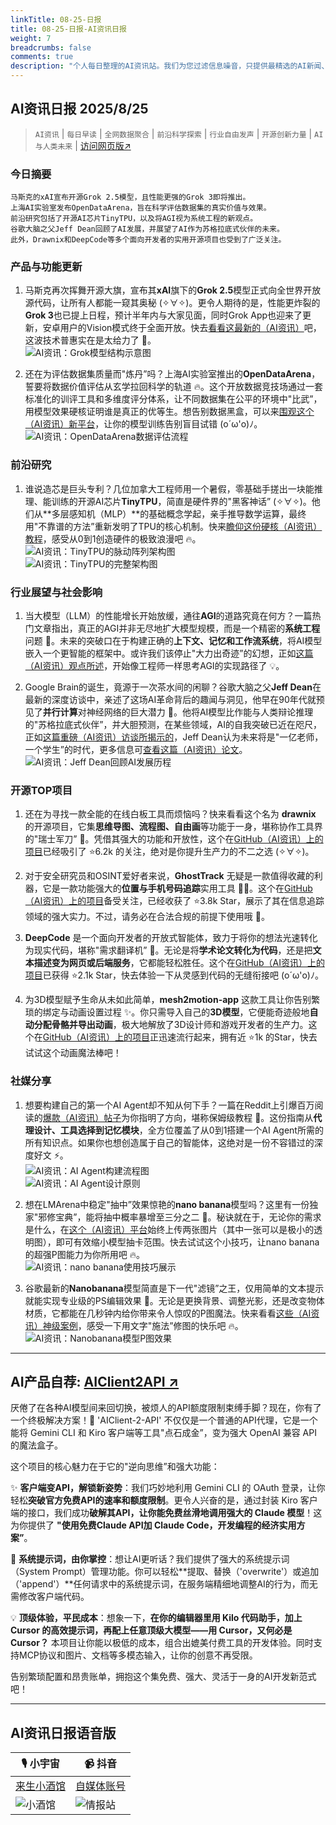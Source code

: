 ```yaml
---
linkTitle: 08-25-日报
title: 08-25-日报-AI资讯日报
weight: 7
breadcrumbs: false
comments: true
description: "个人每日整理的AI资讯站。我们为您过滤信息噪音，只提供最精选的AI新闻、最实用的AI工具与AI教程，助您高效获取人工智能领域的前沿动态"
---
```


## AI资讯日报 2025/8/25

>  `AI资讯` | `每日早读` | `全网数据聚合` | `前沿科学探索` | `行业自由发声` | `开源创新力量` | `AI与人类未来` | [访问网页版↗️](https://ai.hubtoday.app/)



### **今日摘要**

```
马斯克的xAI宣布开源Grok 2.5模型，且性能更强的Grok 3即将推出。
上海AI实验室发布OpenDataArena，旨在科学评估数据集的真实价值与效果。
前沿研究包括了开源AI芯片TinyTPU，以及将AGI视为系统工程的新观点。
谷歌大脑之父Jeff Dean回顾了AI发展，并展望了AI作为苏格拉底式伙伴的未来。
此外，Drawnix和DeepCode等多个面向开发者的实用开源项目也受到了广泛关注。
```



### 产品与功能更新
1.  马斯克再次挥舞开源大旗，宣布其**xAI**旗下的**Grok 2.5**模型正式向全世界开放源代码，让所有人都能一窥其奥秘 (✧∀✧)。更令人期待的是，性能更炸裂的**Grok 3**也已提上日程，预计半年内与大家见面，同时Grok App也迎来了更新，安卓用户的Vision模式终于全面开放。快去[看看这最新的（AI资讯）](https://www.aibase.com/zh/news/20756)吧，这波技术普惠实在是太给力了 🚀。<br/>![AI资讯：Grok模型结构示意图](https://source.hubtoday.app/images/2025/08/news_01k3efwzzpeszt7yxfcpyhjw62.avif)<br/>

2.  还在为评估数据集质量而"炼丹”吗？上海AI实验室推出的**OpenDataArena**，誓要将数据价值评估从玄学拉回科学的轨道 🔥。这个开放数据竞技场通过一套标准化的训评工具和多维度评分体系，让不同数据集在公平的环境中"比武”，用模型效果硬核证明谁是真正的优等生。想告别数据黑盒，可以来[围观这个（AI资讯）新平台](https://opendataarena.github.io/index.html)，让你的模型训练告别盲目试错 (o´ω'o)ﾉ。<br/>![AI资讯：OpenDataArena数据评估流程](https://source.hubtoday.app/images/2025/08/news_01k3efx1vpe0yahf9yckgyf1ed.avif)<br/>

### 前沿研究
1.  谁说造芯是巨头专利？几位加拿大工程师用一个暑假，零基础手搓出一块能推理、能训练的开源AI芯片**TinyTPU**，简直是硬件界的"黑客神话” (✧∀✧)。他们从**多层感知机（MLP）**的基础概念学起，亲手推导数学运算，最终用"不靠谱的方法”重新发明了TPU的核心机制。快来[瞻仰这份硬核（AI资讯）教程](https://www.jiqizhixin.com/articles/2025-08-24-3)，感受从0到1创造硬件的极致浪漫吧 🔥。<br/>![AI资讯：TinyTPU的脉动阵列架构图](https://source.hubtoday.app/images/2025/08/news_01k3efx61cfnn8063va08kphtf.avif)<br/>![AI资讯：TinyTPU的完整架构图](https://source.hubtoday.app/images/2025/08/news_01k3efxcxje86r29r4z28zdq5c.avif)<br/>

### 行业展望与社会影响
1.  当大模型（LLM）的性能增长开始放缓，通往**AGI**的道路究竟在何方？一篇热门文章指出，真正的AGI并非无尽地扩大模型规模，而是一个精密的**系统工程**问题 🤔。未来的突破口在于构建正确的**上下文、记忆和工作流系统**，将AI模型嵌入一个更智能的框架中。或许我们该停止"大力出奇迹”的幻想，正如[这篇（AI资讯）观点所述](https://readhacker.news/s/6AfyA)，开始像工程师一样思考AGI的实现路径了 💡。

2.  Google Brain的诞生，竟源于一次茶水间的闲聊？谷歌大脑之父**Jeff Dean**在最新的深度访谈中，亲述了这场AI革命背后的趣闻与洞见，他早在90年代就预见了**并行计算**对神经网络的巨大潜力 🚀。他将AI模型比作能与人类辩论推理的"苏格拉底式伙伴”，并大胆预测，在某些领域，AI的自我突破已近在咫尺，正如[这篇重磅（AI资讯）访谈所揭示的](https://mp.weixin.qq.com/s?__biz=MzI3MTA0MTk1MA==&mid=2652622197&idx=1&sn=96b6899e96bd7387ac336db9d33474bc)，Jeff Dean认为未来将是"一亿老师，一个学生”的时代，更多信息可[查看这篇（AI资讯）论文](https://drive.google.com/file/d/1I1fs4sczbCaACzA9XwxR3DiuXVtqmejL/view)。<br/>![AI资讯：Jeff Dean回顾AI发展历程](https://source.hubtoday.app/images/2025/08/news_01k3efxfg8ej6sycv18n9pzhef.avif)<br/>

### 开源TOP项目
1.  还在为寻找一款全能的在线白板工具而烦恼吗？快来看看这个名为 **drawnix** 的开源项目，它集**思维导图、流程图、自由画**等功能于一身，堪称协作工具界的"瑞士军刀” 🎨。凭借其强大的功能和开放性，这个在[GitHub（AI资讯）上的项目](https://github.com/plait-board/drawnix)已经吸引了 ⭐6.2k 的关注，绝对是你提升生产力的不二之选 (✧∀✧)。<br/>

2.  对于安全研究员和OSINT爱好者来说，**GhostTrack** 无疑是一款值得收藏的利器，它是一款功能强大的**位置与手机号码追踪**实用工具 🕵️‍♂️。这个在[GitHub（AI资讯）上的项目](https://github.com/HunxByts/GhostTrack)备受关注，已经收获了 ⭐3.8k Star，展示了其在信息追踪领域的强大实力。不过，请务必在合法合规的前提下使用哦 🤫。<br/>

3.  **DeepCode** 是一个面向开发者的开放式智能体，致力于将你的想法光速转化为现实代码，堪称"需求翻译机” 🚀。无论是将**学术论文转化为代码**，还是把**文本描述变为网页或后端服务**，它都能轻松胜任。这个在[GitHub（AI资讯）上的项目](https://github.com/HKUDS/DeepCode)已获得 ⭐2.1k Star，快去体验一下从灵感到代码的无缝衔接吧 (o´ω'o)ﾉ。<br/>

4.  为3D模型赋予生命从未如此简单，**mesh2motion-app** 这款工具让你告别繁琐的绑定与动画设置过程 ✨。你只需导入自己的**3D模型**，它便能奇迹般地**自动分配骨骼并导出动画**，极大地解放了3D设计师和游戏开发者的生产力。这个在[GitHub（AI资讯）上的项目](https://github.com/scottpetrovic/mesh2motion-app)正迅速流行起来，拥有近 ⭐1k 的Star，快去试试这个动画魔法棒吧！<br/>

### 社媒分享
1.  想要构建自己的第一个AI Agent却不知从何下手？一篇在Reddit上引爆百万阅读的[爆款（AI资讯）帖子](https://x.com/tuturetom/status/1959549878528627157)为你指明了方向，堪称保姆级教程 📖。这份指南从**代理设计、工具选择到记忆模块**，全方位覆盖了从0到1搭建一个AI Agent所需的所有知识点。如果你也想创造属于自己的智能体，这绝对是一份不容错过的深度好文 ⚡️。<br/>![AI资讯：AI Agent构建流程图](https://source.hubtoday.app/images/2025/08/news_01k3efxj0xes3rfejn4mmgnnma.avif)<br/>![AI资讯：AI Agent设计原则](https://source.hubtoday.app/images/2025/08/news_01k3efxn8de94b2jmcj8fbmvd2.avif)<br/>

2.  想在LMArena中稳定"抽中”效果惊艳的**nano banana**模型吗？这里有一份独家"邪修宝典”，能将抽中概率暴增至三分之二 🤫。秘诀就在于，无论你的需求是什么，在[这个（AI资讯）平台](https://x.com/Gorden_Sun/status/1959550106757423171)始终上传两张图片（其中一张可以是极小的透明图），即可有效缩小模型抽卡范围。快去试试这个小技巧，让nano banana的超强P图能力为你所用吧 🔥。<br/>![AI资讯：nano banana使用技巧展示](https://source.hubtoday.app/images/2025/08/news_01k3efxt98f4q8dsx2wxrs96z1.avif)<br/>

3.  谷歌最新的**Nanobanana**模型简直是下一代"滤镜”之王，仅用简单的文本提示就能实现专业级的PS编辑效果 🍌。无论是更换背景、调整光影，还是改变物体材质，它都能在几秒钟内给你带来令人惊叹的P图魔法。快来看看[这些（AI资讯）神级案例](https://x.com/tuturetom/status/1959538517148872840)，感受一下用文字"施法”修图的快乐吧 🔥。<br/>![AI资讯：Nanobanana模型P图效果](https://source.hubtoday.app/images/2025/08/news_01k3efxwtbfm18h9zf6ck65n6m.avif)<br/>
    
---

## **AI产品自荐: [AIClient2API ↗️](https://github.com/justlovemaki/AIClient-2-API)**

厌倦了在各种AI模型间来回切换，被烦人的API额度限制束缚手脚？现在，你有了一个终极解决方案！🎉 'AIClient-2-API' 不仅仅是一个普通的API代理，它是一个能将 Gemini CLI 和 Kiro 客户端等工具"点石成金”，变为强大 OpenAI 兼容 API 的魔法盒子。

这个项目的核心魅力在于它的"逆向思维”和强大功能：

✨ **客户端变API，解锁新姿势**：我们巧妙地利用 Gemini CLI 的 OAuth 登录，让你轻松**突破官方免费API的速率和额度限制**。更令人兴奋的是，通过封装 Kiro 客户端的接口，我们成功**破解其API，让你能免费丝滑地调用强大的 Claude 模型**！这为你提供了 **"使用免费Claude API加 Claude Code，开发编程的经济实用方案”**。

🔧 **系统提示词，由你掌控**：想让AI更听话？我们提供了强大的系统提示词（System Prompt）管理功能。你可以轻松**提取、替换（'overwrite'）或追加（'append'）**任何请求中的系统提示词，在服务端精细地调整AI的行为，而无需修改客户端代码。

💡 **顶级体验，平民成本**：想象一下，**在你的编辑器里用 Kilo 代码助手，加上 Cursor 的高效提示词，再配上任意顶级大模型——用 Cursor，又何必是 Cursor？** 本项目让你能以极低的成本，组合出媲美付费工具的开发体验。同时支持MCP协议和图片、文档等多模态输入，让你的创意不再受限。

告别繁琐配置和昂贵账单，拥抱这个集免费、强大、灵活于一身的AI开发新范式吧！
    


---

## **AI资讯日报语音版**

| 🎙️ **小宇宙** | 📹 **抖音** |
| --- | --- |
| [来生小酒馆](https://www.xiaoyuzhoufm.com/podcast/683c62b7c1ca9cf575a5030e)  |   [自媒体账号](https://www.douyin.com/user/MS4wLjABAAAAwpwqPQlu38sO38VyWgw9ZjDEnN4bMR5j8x111UxpseHR9DpB6-CveI5KRXOWuFwG)| 
| ![小酒馆](https://source.hubtoday.app/images/2025/08/news_01k3efxzchffvb0c8brmb8c2dp.avif) | ![情报站](https://source.hubtoday.app/images/2025/08/news_01k3efy12xend9wc7j2mvjs07v.avif) |

    

